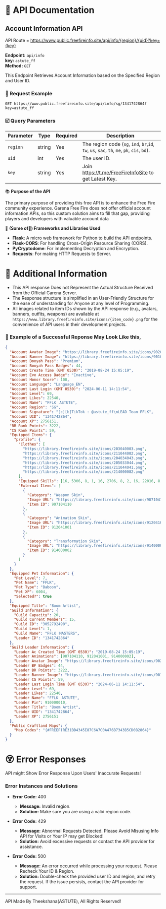 # 📝 API Documentation

##  Account Information API
API Route = https://www.public.freefireinfo.site/api/info/{region}/{uid}?key={key}

**Endpoint:** `api/info`  
**key:** `astute_ff`  
**Method:** `GET`   

This Endpoint Retrieves Account Information based on the Specified Region and User ID.

### 📨 Request Example
```http
GET https://www.public.freefireinfo.site/api/info/sg/1341742864?key=astute_ff
```

### ☑️ Query Parameters

| Parameter | Type   | Required | Description                   |
|-----------|--------|----------|-------------------------------|
| `region`  | string | Yes      | The region code (`sg`, `ind`, `br`,`id`, `tw`, `us`, `sac`, `th`, `me`, `pk`, `cis`, `bd`).|
| `uid`     | int | Yes      | The user ID.                  |
| `key`     | string | Yes      | Join https://t.me/FreeFireInfoSite to get Latest Key.                  |


📚 **Purpose of the API**  

The primary purpose of providing this free API is to enhance the Free Fire community experience. Garena Free Fire does not offer official account information APIs, so this custom solution aims to fill that gap, providing players and developers with valuable account data


🧩 **(Some of🤫) Frameworks and Libraries Used**  
- **Flask**: A micro web framework for Python to build the API endpoints.
- **Flask-CORS**: For handling Cross-Origin Resource Sharing (CORS).
- **PyCryptodome**: For implementing Decryption and Encryption.
- **Requests**: For making HTTP Requests to Server.

# 📁 Additional Information

- This API response Does not Represent the Actual Structure Received from the Official Garena Server.
- The Response structure is simplified in an User-Friendly Structure for the ease of understanding for Anyone at any level of Programming.
- All images related to item IDs shown by the API response (e.g., avatars, banners, outfits, weapons) are available at `https://www.library.freefireinfo.site/icons/{item_code}.png` for the convenience of API users in their development projects.


### 💬 Example of a Successful Reponse May Look Like this,
```json
{
  "Account Avatar Image": "https://library.freefireinfo.site/icons/902044006.png",
  "Account Banner Image": "https://library.freefireinfo.site/icons/901043009.png",
  "Account Booyah Pass": "Premium",
  "Account Booyah Pass Badges": 44,
  "Account Create Time (GMT 0530)": "2019-08-24 15:05:19",
  "Account Evo Access Badge": "Inactive",
  "Account Honor Score": 100,
  "Account Language": "Language_EN",
  "Account Last Login (GMT 0530)": "2024-06-11 14:11:54",
  "Account Level": 69,
  "Account Likes": 22540,
  "Account Name": "FFLKㅤASTUTE",
  "Account Region": "SG",
  "Account Signature": "[c][b]TikTok : @astute_ff\nLEAD Team FFLK",
  "Account UID": "1341742864",
  "Account XP": 2756151,
  "BR Rank Points": 3222,
  "CS Rank Points": 59,
  "Equipped Items": {
    "profile": {
      "Clothes": [
        "https://library.freefireinfo.site/icons/203040003.png",
        "https://library.freefireinfo.site/icons/211044002.png",
        "https://library.freefireinfo.site/icons/204034043.png",
        "https://library.freefireinfo.site/icons/205033044.png",
        "https://library.freefireinfo.site/icons/211044041.png",
        "https://library.freefireinfo.site/icons/214000082.png"
      ],
      "Equipped Skills": [16, 5306, 8, 1, 16, 2706, 8, 2, 16, 22016, 8, 3, 16, 5706],
      "External Items": [
        {
          "Category": "Weapon Skin",
          "Image URL": "https://library.freefireinfo.site/icons/907104110.png",
          "Item ID": 907104110
        },
        {
          "Category": "Animation Skin",
          "Image URL": "https://library.freefireinfo.site/icons/912041001.png",
          "Item ID": 912041001
        },
        {
          "Category": "Transformation Skin",
          "Image URL": "https://library.freefireinfo.site/icons/914000002.png",
          "Item ID": 914000002
        }
      ]
    }
  },
  "Equipped Pet Information": {
    "Pet Level": 7,
    "Pet Name": "FFLK",
    "Pet Type": "Baboon",
    "Pet XP": 6004,
    "Selected?": true
  },
  "Equipped Title": "Boom Artist",
  "Guild Information": {
    "Guild Capacity": 20,
    "Guild Current Members": 15,
    "Guild ID": "3052792498",
    "Guild Level": 1,
    "Guild Name": "FFLKㅤMASTERS",
    "Leader ID": "1341742864"
  },
  "Guild Leader Information": {
    "Leader Ac Created Time (GMT 0530)": "2019-08-24 15:05:19",
    "Leader Animations": [907104110, 912041001, 914000002],
    "Leader Avatar Image": "https://library.freefireinfo.site/icons/902044006.png",
    "Leader BP Badges": 44,
    "Leader BR Points": 3222,
    "Leader Banner Image": "https://library.freefireinfo.site/icons/901043009.png",
    "Leader CS Points": 59,
    "Leader Last Login Time (GMT 0530)": "2024-06-11 14:11:54",
    "Leader Level": 69,
    "Leader Likes": 22540,
    "Leader Name": "FFLKㅤASTUTE",
    "Leader Pin": 910000010,
    "Leader Title": "Boom Artist",
    "Leader UID": "1341742864",
    "Leader XP": 2756151
  },
  "Public Craftland Maps": {
    "Map Codes": "{#FREEFIRE31BD4345E87C6A7C0A476B7343B5CD0B2864}"
  }
}

```
# 😵 Error Responses
API might Show Error Response Upon Users' Inaccurate Requests!

### Error Instances and Solutions

- **Error Code:** 400
  - **Message:** Invalid region.
  - **Solution:** Make sure you are using a valid region code.

- **Error Code:** 429
  - **Message:** Abnormal Requests Detected. Please Avoid Misusing Info API for Visits or Your IP may get Blocked!
  - **Solution:** Avoid excessive requests or contact the API provider for assistance.

- **Error Code:** 500
  - **Message:** An error occurred while processing your request. Please Recheck Your ID & Region.
  - **Solution:** Double-check the provided user ID and region, and retry the request. If the issue persists, contact the API provider for support.

---

API Made By Theekshana(ASTUTE),
All Rights Reserved!
